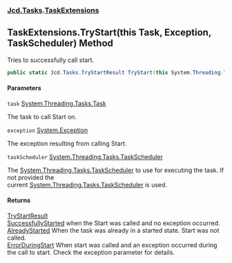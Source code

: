 ### [Jcd.Tasks](Jcd.Tasks.md 'Jcd.Tasks').[TaskExtensions](Jcd.Tasks.TaskExtensions.md 'Jcd.Tasks.TaskExtensions')

## TaskExtensions.TryStart(this Task, Exception, TaskScheduler) Method

Tries to successfully call start.

```csharp
public static Jcd.Tasks.TryStartResult TryStart(this System.Threading.Tasks.Task task, out System.Exception exception, System.Threading.Tasks.TaskScheduler taskScheduler=null);
```
#### Parameters

<a name='Jcd.Tasks.TaskExtensions.TryStart(thisSystem.Threading.Tasks.Task,System.Exception,System.Threading.Tasks.TaskScheduler).task'></a>

`task` [System.Threading.Tasks.Task](https://docs.microsoft.com/en-us/dotnet/api/System.Threading.Tasks.Task 'System.Threading.Tasks.Task')

The task to call Start on.

<a name='Jcd.Tasks.TaskExtensions.TryStart(thisSystem.Threading.Tasks.Task,System.Exception,System.Threading.Tasks.TaskScheduler).exception'></a>

`exception` [System.Exception](https://docs.microsoft.com/en-us/dotnet/api/System.Exception 'System.Exception')

The exception resulting from calling Start.

<a name='Jcd.Tasks.TaskExtensions.TryStart(thisSystem.Threading.Tasks.Task,System.Exception,System.Threading.Tasks.TaskScheduler).taskScheduler'></a>

`taskScheduler` [System.Threading.Tasks.TaskScheduler](https://docs.microsoft.com/en-us/dotnet/api/System.Threading.Tasks.TaskScheduler 'System.Threading.Tasks.TaskScheduler')

The [System.Threading.Tasks.TaskScheduler](https://docs.microsoft.com/en-us/dotnet/api/System.Threading.Tasks.TaskScheduler 'System.Threading.Tasks.TaskScheduler') to use for executing the task. If not provided the  
current [System.Threading.Tasks.TaskScheduler](https://docs.microsoft.com/en-us/dotnet/api/System.Threading.Tasks.TaskScheduler 'System.Threading.Tasks.TaskScheduler') is used.

#### Returns
[TryStartResult](Jcd.Tasks.TryStartResult.md 'Jcd.Tasks.TryStartResult')  
[SuccessfullyStarted](Jcd.Tasks.TryStartResult.md#Jcd.Tasks.TryStartResult.SuccessfullyStarted 'Jcd.Tasks.TryStartResult.SuccessfullyStarted') when the Start was called and no exception occurred.  
            [AlreadyStarted](Jcd.Tasks.TryStartResult.md#Jcd.Tasks.TryStartResult.AlreadyStarted 'Jcd.Tasks.TryStartResult.AlreadyStarted') When the task was already in a started state. Start was not called.  
            [ErrorDuringStart](Jcd.Tasks.TryStartResult.md#Jcd.Tasks.TryStartResult.ErrorDuringStart 'Jcd.Tasks.TryStartResult.ErrorDuringStart') When start was called and an exception occurred during the call to start. Check the exception parameter for details.